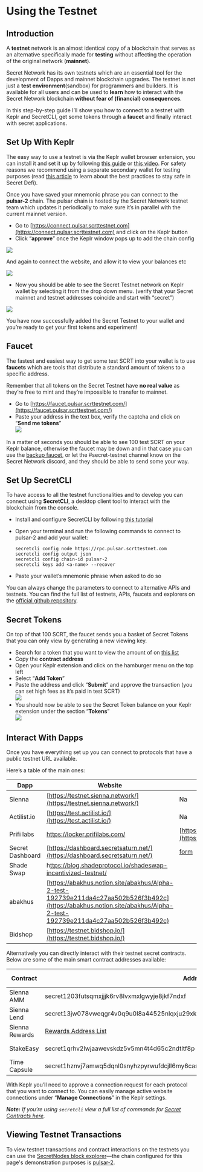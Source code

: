 # Using the Testnet

## **Introduction**

A **testnet** network is an almost identical copy of a blockchain that serves as an alternative specifically made for **testing** without affecting the operation of the original network (**mainnet**).

Secret Network has its own testnets which are an essential tool for the development of Dapps and mainnet blockchain upgrades. The testnet is not just a **test environment**(sandbox) for programmers and builders. It is available for all users and can be used to **learn** how to interact with the Secret Network blockchain **without fear of (financial) consequences**.

In this step-by-step guide I’ll show you how to connect to a testnet with Keplr and SecretCLI, get some tokens through a **faucet** and finally interact with secret applications.

## **Set Up With Keplr**

The easy way to use a testnet is via the Keplr wallet browser extension, you can install it and set it up by following [this guide](https://keplr.crunch.help/getting-started/installing-keplr-wallet) or [this video](https://www.youtube.com/watch?v=HgFWNJdD7-U\&list=PLxrw7YCKLEXvPNUJ1SFoHQUUQa4\_Uwwdg\&index=3). For safety reasons we recommend using a separate secondary wallet for testing purposes (read [this article](https://medium.com/@secretnetwork/how-to-avoid-scams-and-stay-safe-in-defi-b7309e123a7b) to learn about the best practices to stay safe in Secret Defi).

Once you have saved your mnemonic phrase you can connect to the **pulsar-2** chain. The pulsar chain is hosted by the Secret Network testnet team which updates it periodically to make sure it’s in parallel with the current mainnet version.

* Go to [https://connect.pulsar.scrttestnet.com](https://connect.pulsar.scrttestnet.com) and click on the Keplr button
* Click “**approve**” once the Keplr window pops up to add the chain config

![](../../.gitbook/assets/add\_keplr.png)

And again to connect the website, and allow it to view your balances etc

![](../../.gitbook/assets/connect\_keplr.png)

* Now you should be able to see the Secret Testnet network on Keplr wallet by selecting it from the drop down menu. (verify that your Secret mainnet and testnet addresses coincide and start with “secret”)

![](../../.gitbook/assets/keplr\_testnet.png)

You have now successfully added the Secret Testnet to your wallet and you’re ready to get your first tokens and experiment!

## Faucet

The fastest and easiest way to get some test SCRT into your wallet is to use **faucets** which are tools that distribute a standard amount of tokens to a specific address.

Remember that all tokens on the Secret Testnet have **no real value** as they’re free to mint and they’re impossible to transfer to mainnet.

* Go to [https://faucet.pulsar.scrttestnet.com/](https://faucet.pulsar.scrttestnet.com/)
* Paste your address in the text box, verify the captcha and click on “**Send me tokens**”\
  ![](<../../.gitbook/assets/testnetguide\_3 (1).png>)

In a matter of seconds you should be able to see 100 test SCRT on your Keplr balance, otherwise the faucet may be down and in that case you can use the [backup faucet](https://faucet.pulsar.scrttestnet.com), or let the #secret-testnet channel know on the Secret Network discord, and they should be able to send some your way.

## **Set Up SecretCLI**

To have access to all the testnet functionalities and to develop you can connect using **SecretCLI**, a desktop client tool to interact with the blockchain from the console.

* Install and configure SecretCLI by following [this tutorial](https://docs.scrt.network/)
*   Open your terminal and run the following commands to connect to pulsar-2 and add your wallet:

    ```
    secretcli config node https://rpc.pulsar.scrttestnet.com
    secretcli config output json
    secretcli config chain-id pulsar-2
    secretcli keys add <a-name> --recover
    ```
* Paste your wallet’s mnemonic phrase when asked to do so

You can always change the parameters to connect to alternative APIs and testnets. You can find the full list of testnets, APIs, faucets and explorers on the [official github repository](../../development/connecting-to-the-network/testnet-pulsar-2.md).

## **Secret Tokens**

On top of that 100 SCRT, the faucet sends you a basket of Secret Tokens that you can only view by generating a new viewing key.

* Search for a token that you want to view the amount of on [this list](https://docs.griptapejs.com/hackathon/glossary#tokens)
* Copy the **contract address**
* Open your Keplr extension and click on the hamburger menu on the top left
* Select “**Add Token**”
* Paste the address and click “**Submit**” and approve the transaction (you can set high fees as it’s paid in test SCRT)\
  ![](<../../.gitbook/assets/testnetguide\_4 (1).png>)
* You should now be able to see the Secret Token balance on your Keplr extension under the section “**Tokens**”\
  ![](<../../.gitbook/assets/testnetguide\_5 (1).png>)

## **Interact With Dapps**

Once you have everything set up you can connect to protocols that have a public testnet URL available.

Here’s a table of the main ones:

| Dapp             | Website                                                                                                                                                                | Feedback form                                                                                               |
| ---------------- | ---------------------------------------------------------------------------------------------------------------------------------------------------------------------- | ----------------------------------------------------------------------------------------------------------- |
| Sienna           | [https://testnet.sienna.network/](https://testnet.sienna.network/)                                                                                                     | Na                                                                                                          |
| Actilist.io      | [https://test.actilist.io/](https://test.actilist.io/)                                                                                                                 | Na                                                                                                          |
| Prifi labs       | [https://locker.prifilabs.com/ ](https://locker.prifilabs.com/)                                                                                                        | [https://forms.gle/uHxL8TD8ih17SJHK7](https://forms.gle/uHxL8TD8ih17SJHK7)                                  |
| Secret Dashboard | [https://dashboard.secretsaturn.net/](https://dashboard.secretsaturn.net/)                                                                                             | [form](https://docs.google.com/forms/d/e/1FAIpQLSeq3QyrO0Pu2OuA8-QfW2XVG7zGyFUyVo8yuG2JkLxTvofySQ/viewform) |
| Shade Swap       | h[ttps://blog.shadeprotocol.io/shadeswap-incentivized-testnet/](https://blog.shadeprotocol.io/shadeswap-incentivized-testnet/)                                         |                                                                                                             |
| abakhus          | [https://abakhus.notion.site/abakhus/Alpha-2-test-192739e211da4c27aa502b526f3b492c](https://abakhus.notion.site/abakhus/Alpha-2-test-192739e211da4c27aa502b526f3b492c) |                                                                                                             |
| Bidshop          | [https://testnet.bidshop.io/](https://testnet.bidshop.io/)                                                                                                             |                                                                                                             |

Alternatively you can directly interact with their testnet secret contracts. Below are some of the main smart contract addresses available:

| Contract       | Address                                                                                    | Testnet Chain |
| -------------- | ------------------------------------------------------------------------------------------ | :-----------: |
| Sienna AMM     | secret1203futsqmxjjjk6rv8lvxmxlgwyje8jkf7ndxf                                              |    Pulsar-2   |
| Sienna Lend    | secret13jw078vweqgr4v0q9u0l8a44525nlqxju29xkq                                              |    Pulsar-2   |
| Sienna Rewards | [Rewards Address List](https://ethereumbridgebackendtestnet.azurewebsites.net/rewards)     |    Pulsar-2   |
| StakeEasy      | secret1qrhv2lwjaawevskdz5v5mn4t4d65c2ndtltf8p                                              |    Pulsar-2   |
| Time Capsule   | secret1hznvj7amwq5dqnl0snyhzpyrwufdcjll6my6casecret1hznvj7amwq5dqnl0snyhzpyrwufdcjll6my6ca |    Pulsar-2   |

With Keplr you’ll need to approve a connection request for each protocol that you want to connect to. You can easily manage active website connections under “**Manage Connections**” in the Keplr settings.

_**Note:** If you’re using `secretcli` view a full list of commands for_ [_Secret Contracts here_](../../development/tools-and-libraries/secret-cli/secret-contracts.md)_._

## Viewing Testnet Transactions

To view testnet transactions and contract interactions on the testnets you can use the [SecretNodes block explorer](https://secretnodes.com/chains)—the chain configured for this page's demonstration purposes is [pulsar-2](https://secretnodes.com/secret/chains/pulsar-2).
